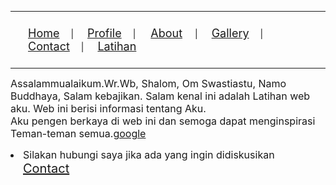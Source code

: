 <title>Bayu Urip Pandiangan</title>

<body>
    <hr color="blue" width="100%" size="3" align="left">
    <nav>
        <ul style="padding: 10px;">
            <li style="list-style: none; display: inline;"><a href="latihanHome.html" style="font-size: 18px ; padding: 12px 18px">Home</a></li>|
            <li style="list-style: none; display: inline;"><a href="latihanProfile.html" style="font-size: 18px ; padding: 12px 18px">Profile</a></li>|
            <li style="list-style: none; display: inline;"><a href="latihanABout.html" style="font-size: 18px ; padding: 12px 20px">About</a></li>|
            <li style="list-style: none; display: inline;"><a href="latihanGallerty.html" style="font-size: 18px ; padding: 12px 18px">Gallery</a></li>|
            <li style="list-style: none; display: inline;"><a href="latihanContact.html" style="font-size: 18px ; padding: 12px 18px">Contact</a></li>|
             <li style="list-style: none; display: inline;"><a href="Latihan.html" style="font-size: 18px ; padding: 12px 18px">Latihan</a></li>
        </ul>
    </nav>
    <hr color="blue" width="100%" size="3" align="left">    
    <p>
        <font size=3>
        Assalammualaikum.Wr.Wb, Shalom, Om Swastiastu, Namo Buddhaya, Salam kebajikan. Salam kenal ini adalah Latihan web aku. Web ini berisi informasi tentang Aku. 
        <br> Aku pengen berkaya di web ini dan semoga dapat menginspirasi Teman-teman semua.<a href="http://www.google.com">google</a>
        <li>Silakan hubungi saya jika ada yang ingin didiskusikan <a href="latihanContact.html" style="font-size: 20px ; padding: 14px 20px">Contact</a></li>
        </font>
    </p>
